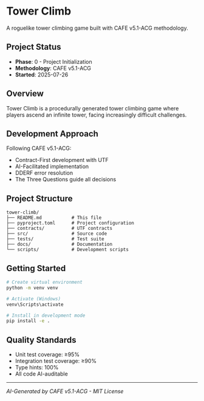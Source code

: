 # Tower Climb

A roguelike tower climbing game built with CAFE v5.1-ACG methodology.

## Project Status
- **Phase**: 0 - Project Initialization
- **Methodology**: CAFE v5.1-ACG
- **Started**: 2025-07-26

## Overview
Tower Climb is a procedurally generated tower climbing game where players ascend an infinite tower, facing increasingly difficult challenges.

## Development Approach
Following CAFE v5.1-ACG:
- Contract-First development with UTF
- AI-Facilitated implementation
- DDERF error resolution
- The Three Questions guide all decisions

## Project Structure
```
tower-climb/
├── README.md           # This file
├── pyproject.toml      # Project configuration
├── contracts/          # UTF contracts
├── src/                # Source code
├── tests/              # Test suite
├── docs/               # Documentation
└── scripts/            # Development scripts
```

## Getting Started
```bash
# Create virtual environment
python -m venv venv

# Activate (Windows)
venv\Scripts\activate

# Install in development mode
pip install -e .
```

## Quality Standards
- Unit test coverage: ≥95%
- Integration test coverage: ≥90%
- Type hints: 100%
- All code AI-auditable

---
*AI-Generated by CAFE v5.1-ACG - MIT License*